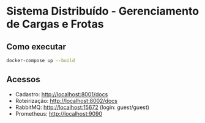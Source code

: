 
# Sistema Distribuído - Gerenciamento de Cargas e Frotas

## Como executar

```bash
docker-compose up --build
```

## Acessos

- Cadastro: [http://localhost:8001/docs](http://localhost:8001/docs)
- Roteirização: [http://localhost:8002/docs](http://localhost:8002/docs)
- RabbitMQ: [http://localhost:15672](http://localhost:15672) (login: guest/guest)
- Prometheus: [http://localhost:9090](http://localhost:9090)
